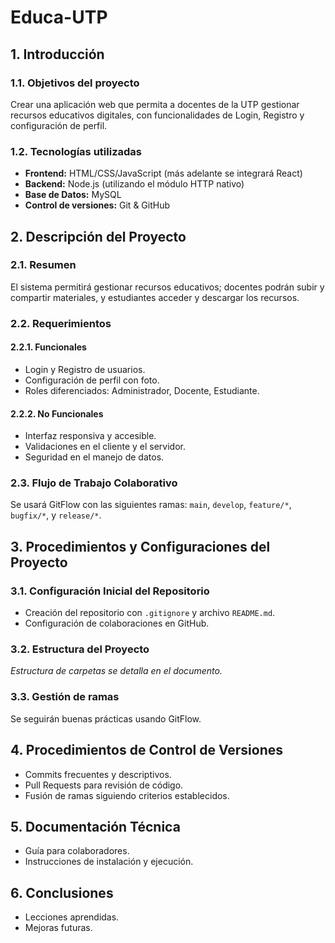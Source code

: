 # Educa-UTP

## 1. Introducción

### 1.1. Objetivos del proyecto
Crear una aplicación web que permita a docentes de la UTP gestionar recursos educativos digitales, con funcionalidades de Login, Registro y configuración de perfil.

### 1.2. Tecnologías utilizadas
- **Frontend:** HTML/CSS/JavaScript (más adelante se integrará React)
- **Backend:** Node.js (utilizando el módulo HTTP nativo)
- **Base de Datos:** MySQL
- **Control de versiones:** Git & GitHub

## 2. Descripción del Proyecto

### 2.1. Resumen
El sistema permitirá gestionar recursos educativos; docentes podrán subir y compartir materiales, y estudiantes acceder y descargar los recursos.

### 2.2. Requerimientos
#### 2.2.1. Funcionales
- Login y Registro de usuarios.
- Configuración de perfil con foto.
- Roles diferenciados: Administrador, Docente, Estudiante.
#### 2.2.2. No Funcionales
- Interfaz responsiva y accesible.
- Validaciones en el cliente y el servidor.
- Seguridad en el manejo de datos.

### 2.3. Flujo de Trabajo Colaborativo
Se usará GitFlow con las siguientes ramas: `main`, `develop`, `feature/*`, `bugfix/*`, y `release/*`.

## 3. Procedimientos y Configuraciones del Proyecto

### 3.1. Configuración Inicial del Repositorio
- Creación del repositorio con `.gitignore` y archivo `README.md`.
- Configuración de colaboraciones en GitHub.

### 3.2. Estructura del Proyecto
_Estructura de carpetas se detalla en el documento._

### 3.3. Gestión de ramas
Se seguirán buenas prácticas usando GitFlow.

## 4. Procedimientos de Control de Versiones

- Commits frecuentes y descriptivos.
- Pull Requests para revisión de código.
- Fusión de ramas siguiendo criterios establecidos.

## 5. Documentación Técnica

- Guía para colaboradores.
- Instrucciones de instalación y ejecución.

## 6. Conclusiones

- Lecciones aprendidas.
- Mejoras futuras.

